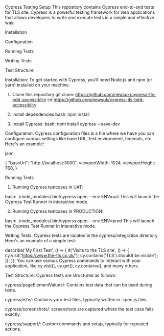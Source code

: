 Cypress Testing Setup
This repository contains Cypress end-to-end tests for TLS site. Cypress is a powerful testing framework for web applications that allows developers to write and execute tests in a simple and effective way.

Installation

Configuration

Running Tests

Writing Tests

Test Structure

Installation: To get started with Cypress, you'll need Node.js and npm (or yarn) installed on your machine.

1. Clone this repository
git clone: https://github.com/newsuk/cypress-tls-bdd-accessiblity
cd https://github.com/newsuk/cypress-tls-bdd-accessiblity

2. Install dependencies
bash: npm install

3. Install Cypress:
bash: npm install cypress --save-dev

Configuration: Cypress configuration files is a file where we have you can configure various settings like base URL, test environment, timeouts, etc. Here's an example:

json

{
  "baseUrl": "http://localhost:3000",
  viewportWidth: 1024,
  viewportHeight: 768,
}

Running Tests

1. Running Cypress testcases in UAT:

bash: ./node_modules/.bin/cypress open --env ENV=uat
This will launch the Cypress Test Runner in interactive mode.

2. Running Cypress testcases in PRODUCTION:

bash: ./node_modules/.bin/cypress open --env ENV=prod
This will launch the Cypress Test Runner in interactive mode.

Writing Tests: Cypress tests are located in the cypress/integration directory. 
Here's an example of a simple test:

describe('My First Test', () => {
  it('Visits to the TLS site', () => {
    cy.visit('https://www.the-tls.co.uk/');
    cy.contains('TLS').should('be.visible');
  });
});
You can use various Cypress commands to interact with your application, like cy.visit(), cy.get(), cy.contains(), and many others.

Test Structure: Cypress tests are structured as follows:

cypress/pageElementValues/: Contains test data that can be used during tests.

cypress/e2e/: Contains your test files, typically written in .spec.js files.

cypress/screenshots/: screenshots are captured where the test case fails exactly.

cypress/support/: Custom commands and setup, typically for repeated actions.

